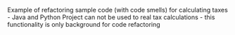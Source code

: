 Example of refactoring sample code (with code smells) for calculating taxes - Java and Python
Project can not be used to real tax calculations - this functionality is only background for code refactoring
